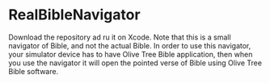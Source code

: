 # RealBibleNavigator
Download the repository ad ru it on Xcode. Note that this is a small navigator of Bible, and not the actual Bible. In order to use this navigator, your simulator device has to have Olive Tree Bible application, then when you use the navigator it will open the pointed verse of Bible using Olive Tree Bible software.
